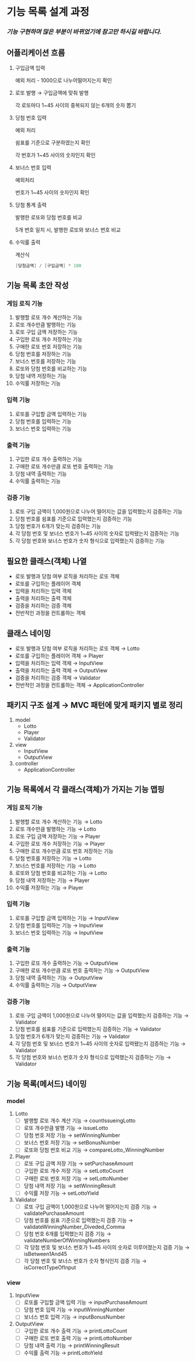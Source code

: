 # 기능 목록 설계 과정

### _기능 구현하며 많은 부분이 바뀌었기에 참고만 하시길 바랍니다._

## 어플리케이션 흐름

1. 구입금액 입력
    
    예외 처리 - 1000으로 나누어떨어지는지 확인
    
2. 로또 발행 → 구입금액에 맞춰 발행
    
    각 로또마다 1~45 사이의 중복되지 않는 6개의 숫자 뽑기
    
3. 당첨 번호 입력
    
    예외 처리
    
    쉼표를 기준으로 구분하였는지 확인
    
    각 번호가 1~45 사이의 숫자인지 확인
    
4. 보너스 번호 입력
    
    예외처리
    
    번호가 1~45 사이의 숫자인지 확인
    
5. 당첨 통계 출력
    
    발행한 로또와 당첨 번호를 비교
    
    5개 번호 일치 시, 발행한 로또와 보너스 번호 비교
    
6. 수익률 출력
    
    계산식
    
    ```java
    [당첨금액] / [구입금액] * 100
    ```
    

## 기능 목록 초안 작성

### 게임 로직 기능

1. 발행할 로또 개수 계산하는 기능
2. 로또 개수만큼 발행하는 기능
3. 로또 구입 금액 저장하는 기능
4. 구입한 로또 개수 저장하는 기능
5. 구매한 로또 번호 저장하는 기능
6. 당첨 번호를 저장하는 기능
7. 보너스 번호를 저장하는 기능
8. 로또와 당첨 번호를 비교하는 기능
9. 당첨 내역 저장하는 기능
10. 수익률 저장하는 기능

### 입력 기능

1. 로또를 구입할 금액 입력하는 기능
2. 당첨 번호를 입력하는 기능
3. 보너스 번호 입력하는 기능

### 출력 기능

1. 구입한 로또 개수 출력하는 기능
2. 구매한 로또 개수만큼 로또 번호 출력하는 기능
3. 당첨 내역 출력하는 기능
4. 수익률 출력하는 기능

### 검증 기능

1. 로또 구입 금액이 1,000원으로 나누어 떨어지는 값을 입력했는지 검증하는 기능
2. 당첨 번호를 쉼표를 기준으로 입력했는지 검증하는 기능
3. 당첨 번호가 6개가 맞는지 검증하는 기능
4. 각 당첨 번호 및 보너스 번호가 1~45 사이의 숫자로 입력됐는지 검증하는 기능
5. 각 당첨 번호와 보너스 번호가 숫자 형식으로 입력했는지 검증하는 기능 

## 필요한 클래스(객체) 나열

- 로또 발행과 당첨 여부 로직을 처리하는 로또 객체
- 로또를 구입하는 플레이어 객체
- 입력을 처리하는 입력 객체
- 출력을 처리하는 출력 객체
- 검증을 처리하는 검증 객체
- 전반적인 과정을 컨트롤하는 객체

## 클래스 네이밍

- 로또 발행과 당첨 여부 로직을 처리하는 로또 객체 → Lotto
- 로또를 구입하는 플레이어 객체 → Player
- 입력을 처리하는 입력 객체 → InputView
- 출력을 처리하는 출력 객체 → OutputView
- 검증을 처리하는 검증 객체 → Validator
- 전반적인 과정을 컨트롤하는 객체 → ApplicationController

## 패키지 구조 설계 → MVC 패턴에 맞게 패키지 별로 정리

1. model
    - Lotto
    - Player
    - Validator
2. view
    - InputView
    - OutputView
3. controller
    - ApplicationController

## 기능 목록에서 각 클래스(객체)가 가지는 기능 맵핑

### 게임 로직 기능

1. 발행할 로또 개수 계산하는 기능 → Lotto
2. 로또 개수만큼 발행하는 기능 → Lotto
3. 로또 구입 금액 저장하는 기능 → Player
4. 구입한 로또 개수 저장하는 기능 → Player
5. 구매한 로또 개수만큼 로또 번호 저장하는 기능
6. 당첨 번호를 저장하는 기능 → Lotto
7. 보너스 번호를 저장하는 기능 → Lotto
8. 로또와 당첨 번호를 비교하는 기능 → Lotto
9. 당첨 내역 저장하는 기능 → Player
10. 수익률 저장하는 기능 → Player

### 입력 기능

1. 로또를 구입할 금액 입력하는 기능 → InputView
2. 당첨 번호를 입력하는 기능 → InputView
3. 보너스 번호 입력하는 기능 → InputView

### 출력 기능

1. 구입한 로또 개수 출력하는 기능 → OutputView
2. 구매한 로또 개수만큼 로또 번호 출력하는 기능 → OutputView
3. 당첨 내역 출력하는 기능 → OutputView
4. 수익률 출력하는 기능 → OutputView

### 검증 기능

1. 로또 구입 금액이 1,000원으로 나누어 떨어지는 값을 입력했는지 검증하는 기능 → Validator
2. 당첨 번호를 쉼표를 기준으로 입력했는지 검증하는 기능 → Validator
3. 당첨 번호가 6개가 맞는지 검증하는 기능 → Validator
4. 각 당첨 번호 및 보너스 번호가 1~45 사이의 숫자로 입력됐는지 검증하는 기능 → Validator
5. 각 당첨 번호와 보너스 번호가 숫자 형식으로 입력했는지 검증하는 기능 → Validator

## 기능 목록(메서드) 네이밍

### model

1. Lotto
    - [ ]  발행할 로또 개수 계산 기능 → countIssueingLotto
    - [ ]  로또 개수만큼 발행 기능 → issueLotto
    - [ ]  당첨 번호 저장 기능 → setWinningNumber
    - [ ]  보너스 번호 저장 기능 → setBonusNumber
    - [ ]  로또와 당첨 번호 비교 기능 → compareLotto_WinningNumber
2. Player
    - [ ]  로또 구입 금액 저장 기능 → setPurchaseAmount
    - [ ]  구입한 로또 개수 저장 기능 → setLottoCount
    - [ ]  구매한 로또 번호 저장 기능 → setLottoNumber
    - [ ]  당첨 내역 저장 기능 → setWinningResult
    - [ ]  수익률 저장 기능 → setLottoYield
3. Validator
    - [ ]  로또 구입 금액이 1,000원으로 나누어 떨어지는지 검증 기능 → validatePurchaseAmount
    - [ ]  당첨 번호를 쉼표 기준으로 입력했는지 검증 기능 → validateWinningNumber_Diveded_Comma
    - [ ]  당첨 번호 6개를 입력했는지 검증 기능 → validateNumberOfWinningNumbers
    - [ ]  각 당첨 번호 및 보너스 번호가 1~45 사이의 숫자로 이루어졌는지 검증 기능 → isBetween1And45
    - [ ]  각 당첨 번호 및 보너스 번호가 숫자 형식인지 검증 기능 → isCorrectTypeOfInput

### view

1. InputView
    - [ ]  로또를 구입할 금액 입력 기능 → inputPurchaseAmount
    - [ ]  당첨 번호 입력 기능 → inputWinningNumber
    - [ ]  보너스 번호 입력 기능 → inputBonusNumber
2. OutputView
    - [ ]  구입한 로또 개수 출력 기능 → printLottoCount
    - [ ]  구매한 로또 번호 출력 기능 → printLottoNumber
    - [ ]  당첨 내역 출력 기능 → printWinningResult
    - [ ]  수익률 출력 기능 → printLottoYield